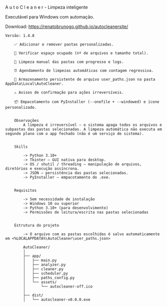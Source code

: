 A u t o C l e a n e r  -  Limpeza inteligente

Executável para Windows com automação.


Download: https://renatobrunogo.github.io/autocleanersite/


    Versão: 1.4.8

        ✅ Adicionar e remover pastas personalizadas.

        🔎 Verificar espaço ocupado (nº de arquivos e tamanho total).

        🧹 Limpeza manual das pastas com progresso e logs.

        ⏰ Agendamento de limpezas automáticas com contagem regressiva.

        📁 Armazenamento persistente de arquivo user_paths.json na pasta AppData\Local\AutoCleaner.

        ⚠️ Avisos de confirmação para ações irreversíveis.

        📦 Empacotamento com PyInstaller (--onefile + --windowed) e ícone personalizado.

        
        Observações
            A limpeza é irreversível – o sistema apaga todos os arquivos e subpastas das pastas selecionadas. A limpeza automática não executa em segundo plano com o app fechado (não é um serviço de sistema).


        Skills

            -> Python 3.10+
            -> Tkinter – GUI nativa para desktop.
            -> OS / shutil / threading – manipulação de arquivos, diretórios e execução assíncrona.
            -> JSON – persistência das pastas selecionadas.
            -> PyInstaller – empacotamento do .exe.

        
        Requisitos

            -> Sem necessidade de instalação
            -> Windows 10 ou superior
            -> Python 3.10+ (para desenvolvimento)
            -> Permissões de leitura/escrita nas pastas selecionadas


        Estrutura do projeto

            -> O arquivo com as pastas escolhidas é salvo automaticamente em <%LOCALAPPDATA%\AutoCleaner\user_paths.json>

            AutoCleaner/
            │
            ├── app/
            │   ├── main.py
            │   ├── analyzer.py
            │   ├── cleaner.py
            │   ├── scheduler.py
            │   ├── paths_config.py
            │   └── assets/
            │       └── autocleaner-off.ico
            │
            ├── dist/
            │   └── autocleaner-v0.0.0.exe


            

